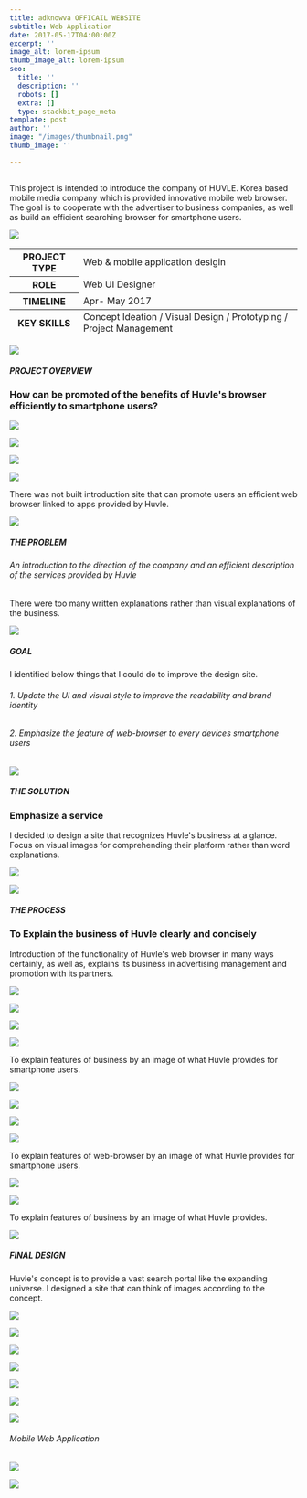 ```yaml
---
title: adknowva OFFICAIL WEBSITE
subtitle: Web Application
date: 2017-05-17T04:00:00Z
excerpt: ''
image_alt: lorem-ipsum
thumb_image_alt: lorem-ipsum
seo:
  title: ''
  description: ''
  robots: []
  extra: []
  type: stackbit_page_meta
template: post
author: ''
image: "/images/thumbnail.png"
thumb_image: ''

---
```

## 

This project is intended to introduce the company of HUVLE. Korea based mobile media company which is provided innovative mobile web browser.  The goal is to cooperate with the advertiser to business companies, as well as build an efficient searching browser for smartphone users.

![](/images/empty_100_gray.png)

<table>  
<thead>  
</thead>  
<tbody>  
<tr>  
<th>PROJECT TYPE</th>  
<td>Web & mobile application desigin</td>  
</tr>  
<tr>  
<th>ROLE</th>  
<td>Web UI Designer</td>  
</tr>  
<tr>  
<th>TIMELINE</th>  
<td>Apr- May 2017</td>  
</tr>  
</tbody>  
<tfoot>  
<tr>  
<th>KEY SKILLS</th>  
<td>Concept Ideation / Visual Design / Prototyping / Project Management</td>  
</tr>  
</tfoot>  
</table>

![](/images/empty_100_gray.png)

##### PROJECT OVERVIEW

### How can be promoted of the benefits of Huvle's browser efficiently to smartphone users?

![](/images/empty_100_gray.png)

![](/images/detail_03.png)

![](/images/detail_02.png)

![](/images/empty_100.png)

There was not built introduction site that can promote users an efficient web browser linked to apps provided by Huvle.

![](/images/empty_100_gray.png)

##### THE PROBLEM

###### An introduction to the direction of the company and an efficient description of the services provided by Huvle

There were too many written explanations rather than visual explanations of the business.

![](/images/empty_100_gray.png)

##### GOAL

I identified below things that I could do to improve the design site.

###### 1. Update the UI and visual style to improve the readability and brand identity

###### 2. Emphasize the feature of web-browser to every devices smartphone users

![](/images/empty_100_gray.png)

##### THE SOLUTION

### Emphasize a service

I decided to design a site that recognizes Huvle's business at a glance. Focus on visual images for comprehending their platform rather than word explanations.

![](/images/problem.gif)

![](/images/empty_100_gray.png)

##### THE PROCESS

### To Explain the business of Huvle clearly and concisely

Introduction of the functionality of Huvle's web browser in many ways certainly, as well as, explains its business in advertising management and promotion with its partners.

![](/images/empty_100.png)

![](/images/process_01.png)

![](/images/empty_100_gray.png)

![](/images/process_02.png)

To explain features of business by an image of what Huvle provides for smartphone users.

![](/images/empty_100_gray.png)

![](/images/process_03_2.png)

![](/images/empty_100_gray.png)

![](/images/process_04.png)

To explain features of web-browser by an image of what Huvle provides for smartphone users.

![](/images/empty_100_gray.png)

![](/images/huvle_process_05.png)

To explain features of business by an image of what Huvle provides.

![](/images/empty_100_gray.png)

##### FINAL DESIGN

Huvle's concept is to provide a vast search portal like the expanding universe. I designed a site that can think of images according to the concept.

![](/images/empty_100_gray.png)

![](/images/final_01.gif)

![](/images/empty_100_gray.png)

![](/images/final_02.gif)

![](/images/empty_100_gray.png)

![](/images/final_03.gif)

![](/images/empty_100.png)

###### Mobile Web Application

![](/images/empty_100_gray.png)

![](/images/final_mobile_01.png)